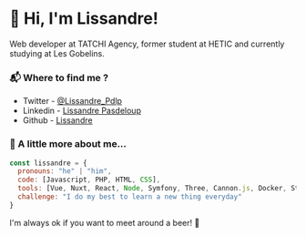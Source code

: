 # 🤙 Hi, I'm Lissandre!
Web developer at TATCHI Agency, former student at HETIC and currently studying at Les Gobelins.

### 📬 Where to find me ?
- Twitter - [@Lissandre_Pdlp](https://twitter.com/lissandre_pdlp)
- Linkedin - [Lissandre Pasdeloup](https://www.linkedin.com/in/lissandrepasdeloup)
- Github - [Lissandre](https://github.com/Lissandre)


### 🧠 A little more about me...  

```javascript
const lissandre = {
  pronouns: "he" | "him",
  code: [Javascript, PHP, HTML, CSS],
  tools: [Vue, Nuxt, React, Node, Symfony, Three, Cannon.js, Docker, Stylus],
  challenge: "I do my best to learn a new thing everyday"
}
```

I'm always ok if you want to meet around a beer! 🍺

